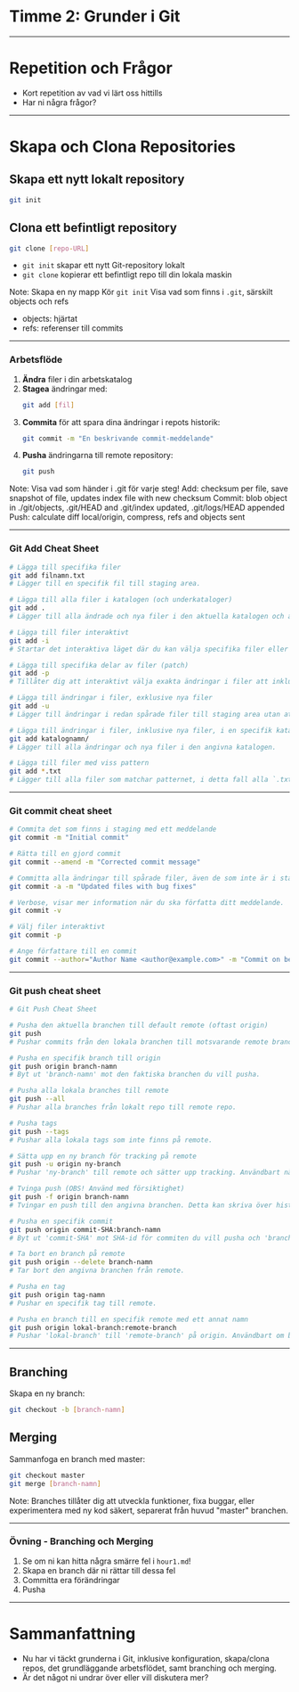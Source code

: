 # Timme 2: Grunder i Git

-----

# Repetition och Frågor

- Kort repetition av vad vi lärt oss hittills
- Har ni några frågor?

-----

# Skapa och Clona Repositories

## Skapa ett nytt lokalt repository
```sh
git init
```

## Clona ett befintligt repository
```sh
git clone [repo-URL]
```
- `git init` skapar ett nytt Git-repository lokalt
- `git clone` kopierar ett befintligt repo till din lokala maskin

Note:
Skapa en ny mapp
Kör `git init`
Visa vad som finns i `.git`, särskilt objects och refs

- objects: hjärtat
- refs: referenser till commits

-----

### Arbetsflöde

1. **Ändra** filer i din arbetskatalog
2. **Stagea** ändringar med:
   ```sh
   git add [fil]
   ```
3. **Commita** för att spara dina ändringar i repots historik:
   ```sh
   git commit -m "En beskrivande commit-meddelande"
   ```
4. **Pusha** ändringarna till remote repository:
   ```sh
   git push
   ```

Note:
Visa vad som händer i .git för varje steg!
Add: checksum per file, save snapshot of file, updates index file with new checksum
Commit: blob object in ./git/objects, .git/HEAD and .git/index updated, .git/logs/HEAD appended
Push: calculate diff local/origin, compress, refs and objects sent

---

### Git Add Cheat Sheet

```sh
# Lägga till specifika filer
git add filnamn.txt
# Lägger till en specifik fil till staging area.

# Lägga till alla filer i katalogen (och underkataloger)
git add .
# Lägger till alla ändrade och nya filer i den aktuella katalogen och alla dess underkataloger till staging area.

# Lägga till filer interaktivt
git add -i
# Startar det interaktiva läget där du kan välja specifika filer eller delar av filer att stagea.

# Lägga till specifika delar av filer (patch)
git add -p
# Tillåter dig att interaktivt välja exakta ändringar i filer att inkludera i nästa commit. Du kan granska varje ändring och bestämma om du vill stagea den eller inte.

# Lägga till ändringar i filer, exklusive nya filer
git add -u
# Lägger till ändringar i redan spårade filer till staging area utan att lägga till nya filer som inte redan är spårade.

# Lägga till ändringar i filer, inklusive nya filer, i en specifik katalog
git add katalognamn/
# Lägger till alla ändringar och nya filer i den angivna katalogen.

# Lägga till filer med viss pattern
git add *.txt
# Lägger till alla filer som matchar patternet, i detta fall alla `.txt`-filer.
```

---

### Git commit cheat sheet

```sh
# Commita det som finns i staging med ett meddelande
git commit -m "Initial commit"

# Rätta till en gjord commit
git commit --amend -m "Corrected commit message"

# Committa alla ändringar till spårade filer, även de som inte är i staging.
git commit -a -m "Updated files with bug fixes"

# Verbose, visar mer information när du ska författa ditt meddelande.
git commit -v

# Välj filer interaktivt
git commit -p

# Ange författare till en commit
git commit --author="Author Name <author@example.com>" -m "Commit on behalf of another author"
```

---

### Git push cheat sheet

```sh
# Git Push Cheat Sheet

# Pusha den aktuella branchen till default remote (oftast origin)
git push
# Pushar commits från den lokala branchen till motsvarande remote branch.

# Pusha en specifik branch till origin
git push origin branch-namn
# Byt ut 'branch-namn' mot den faktiska branchen du vill pusha.

# Pusha alla lokala branches till remote
git push --all
# Pushar alla branches från lokalt repo till remote repo.

# Pusha tags
git push --tags
# Pushar alla lokala tags som inte finns på remote.

# Sätta upp en ny branch för tracking på remote
git push -u origin ny-branch
# Pushar 'ny-branch' till remote och sätter upp tracking. Användbart när du pushar en branch för första gången.

# Tvinga push (OBS! Använd med försiktighet)
git push -f origin branch-namn
# Tvingar en push till den angivna branchen. Detta kan skriva över historiken på remote, så använd endast när du är säker.

# Pusha en specifik commit
git push origin commit-SHA:branch-namn
# Byt ut 'commit-SHA' mot SHA-id för commiten du vill pusha och 'branch-namn' mot den branch du vill pusha till.

# Ta bort en branch på remote
git push origin --delete branch-namn
# Tar bort den angivna branchen från remote.

# Pusha en tag
git push origin tag-namn
# Pushar en specifik tag till remote.

# Pusha en branch till en specifik remote med ett annat namn
git push origin lokal-branch:remote-branch
# Pushar 'lokal-branch' till 'remote-branch' på origin. Användbart om branch-namnen skiljer sig åt.
```

-----

## Branching
Skapa en ny branch:
```sh
git checkout -b [branch-namn]
```

## Merging
Sammanfoga en branch med master:
```sh
git checkout master
git merge [branch-namn]
```

Note: 
Branches tillåter dig att utveckla funktioner, fixa buggar, eller experimentera med ny kod säkert, separerat från huvud "master" branchen.

----- 

### Övning - Branching och Merging

1. Se om ni kan hitta några smärre fel i `hour1.md`!
2. Skapa en branch där ni rättar till dessa fel
3. Committa era förändringar
4. Pusha

-----

# Sammanfattning

- Nu har vi täckt grunderna i Git, inklusive konfiguration, skapa/clona repos, det grundläggande arbetsflödet, samt branching och merging.
- Är det något ni undrar över eller vill diskutera mer?
